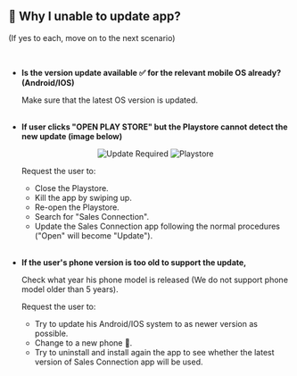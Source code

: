 
## 🚨 Why I unable to update app?
<aside>
(If yes to each, move on to the next scenario)
    
<br> <!-- Adding one line space -->

- **Is the version update available ✅ for the relevant mobile OS already? (Android/IOS)**<br>

  Make sure that the latest OS version is updated.<br><br>

- **If user clicks "OPEN PLAY STORE" but the Playstore cannot detect the new update (image below)**<br>

  <p align="center">
    <img src="https://github.com/SalesConnection/support-docs/blob/main/docs/Unable%20update%20app%201.png?raw=true" alt="Update Required">
    <img src="https://github.com/SalesConnection/support-docs/blob/main/docs/Unable%20update%20app%202.png?raw=true" alt="Playstore">
  </p>
  
  Request the user to:
  
  - Close the Playstore.<br>
  - Kill the app by swiping up.<br>
  - Re-open the Playstore.<br>
  - Search for "Sales Connection".<br>
  - Update the Sales Connection app following the normal procedures ("Open" will become "Update").<br><br>

- **If the user's phone version is too old to support the update,**<br>

  Check what year his phone model is released (We do not support phone model older than 5 years).<br>
  
  Request the user to:
  
  - Try to update his Android/IOS system to as newer version as possible.<br>
  - Change to a new phone 📱.<br>
  - Try to uninstall and install again the app to see whether the latest version of Sales Connection app will be used.<br><br>

</aside>
